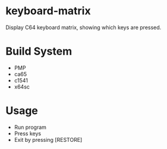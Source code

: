 # keyboard-matrix
Display C64 keyboard matrix, showing which keys are pressed.

# Build System
* PMP
* ca65
* c1541
* x64sc

# Usage
* Run program
* Press keys
* Exit by pressing [RESTORE]
